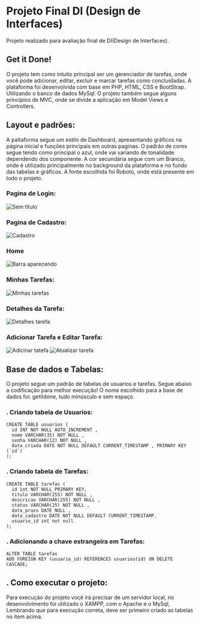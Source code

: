 # Projeto Final DI (Design de Interfaces)
Projeto realizado para avaliação final de DI(Design de Interfaces).

## Get it Done!
O projeto tem como intuito principal ser um gerenciador de tarefas, onde você pode adicionar, editar, excluir e marcar tarefas como concluidadas. A plataforma foi desenvolvida com base em PHP, HTML, CSS e BootStrap. Utilizando o banco de dados MySql. O projeto também segue alguns princípios de MVC, onde se divide a aplicação em Model Views e Controllers. 

## Layout e padrões:
A paltaforma segue um estilo de Dashboard, apresentando gráficos na página inicial e funções principais em outras paginas.
O padrão de cores segue tendo como principal o azul, onde vai variando de tonalidade dependendo dos componente. A cor secundária segue com um Branco, onde é utilizado principalmente no background da plataforma e no fundo das tabelas e gráficos. A fonte escolhida foi Roboto, onde está presente em todo o projeto.
### Pagina de Login:
   ![Sem título](https://user-images.githubusercontent.com/89544590/172020956-7b5c7c0f-e680-4ccd-9ce1-49f3f6e34b31.jpg)   
### Pagina de Cadastro:
   ![Cadastro](https://user-images.githubusercontent.com/89544590/172020971-38a9e8a4-4439-4d9e-a5a9-2f9406bc59f1.jpg)
### Home
   ![Barra aparecendo](https://user-images.githubusercontent.com/89544590/172020172-80beb5dd-9c61-4b7c-ad28-6c240850a23e.jpg)
### Minhas Tarefas:
   ![Minhas tarefas](https://user-images.githubusercontent.com/89544590/172020193-f01c0c7b-d711-40b3-b92a-f56aa440fc1d.jpg)
### Detalhes da Tarefa:
   ![Detalhes tarefa](https://user-images.githubusercontent.com/89544590/172020225-4fa1aa5a-30c0-4036-a876-a715c87808c5.jpg)
### Adicionar Tarefa e Editar Tarefa:
   ![Adicinar tatefa](https://user-images.githubusercontent.com/89544590/172020237-54c892ac-c090-4ca7-bdf7-41d0110bc6e7.jpg) ![Atualizar tarefa](https://user-images.githubusercontent.com/89544590/172020240-ce9fd203-c0d5-438d-84f0-7b066f12fb4a.jpg)

## Base de dados e Tabelas:
O projeto segue um padrão de tabelas de usuarios e tarefas. Segue abaixo a codificação para melhor execução! O nome escolhido para a base de dados foi: getitdone, tudo minúsculo e sem espaço.

### . Criando tabela de Usuarios:                                                                                                  
    CREATE TABLE usuarios (                                                   
      id INT NOT NULL AUTO_INCREMENT , 
      nome VARCHAR(35) NOT NULL , 
      senha VARCHAR(12) NOT NULL , 
      data_criada DATE NOT NULL DEFAULT CURRENT_TIMESTAMP , PRIMARY KEY (`id`)
    );
### . Criando tabela de Tarefas:
    CREATE TABLE tarefas (
      id int NOT NULL PRIMARY KEY,
      titulo VARCHAR(255) NOT NULL , 
      descricao VARCHAR(255) NOT NULL , 
      status VARCHAR(25) NOT NULL , 
      data_prazo DATE NULL , 
      data_cadastro DATE NOT NULL DEFAULT CURRENT_TIMESTAMP, 
      usuario_id int not null
    );
    
 ### . Adicionando a chave estrangeira em Tarefas:
    ALTER TABLE tarefas
    ADD FOREIGN KEY (usuario_id) REFERENCES usuarios(id) ON DELETE CASCADE;
    
## . Como executar o projeto:
Para execução do projeto voçê irá precisar de um servidor local, no desenvolvimento foi utilizado o XAMPP, com o Apache e o MySql, Lembrando que para execução correta, deve ser primeiro criado as tabelas no item acima.
